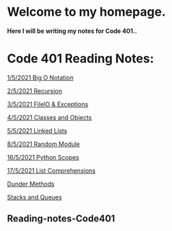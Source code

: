 # Welcome to my homepage.

**Here I will be writing my notes for Code 401..**

# Code 401 Reading Notes:
<!-- https://yahyaomari.github.io/Code401-AdvancedSoftwareDevelopment/ -->
[1/5/2021 Big O Notation ](Read01.md)

[2/5/2021 Recursion](Read02.md)

[3/5/2021 FileIO & Exceptions](Read03.md)

[4/5/2021 Classes and Objects](Read04.md)

[5/5/2021 Linked Lists](Read05.md)

[8/5/2021 Random Module](Read06.md)

[16/5/2021 Python Scopes](Read07.md)

[17/5/2021 List Comprehensions](Read08.md)

[Dunder Methods](Read09.md)

[Stacks and Queues](Read10.md)

[](Read03.md)

[](Read03.md)

[](Read03.md)

[](Read03.md)

[](Read03.md)


## Reading-notes-Code401
